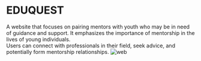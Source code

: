 # EDUQUEST
A website that focuses on pairing mentors with youth who may be in need of guidance and support. It emphasizes the importance of mentorship in the lives of young individuals.
<br>
Users can connect with professionals in their field, seek advice, and potentially form mentorship relationships.
![web](https://github.com/rishika-g31/EDUQUEST-WEB/assets/120507340/65830107-d047-4a7f-ba6f-9e234c707ad8)
